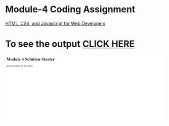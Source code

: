 
# Module-4 Coding Assignment

<a href="https://www.coursera.org/learn/html-css-javascript-for-web-developers">HTML, CSS, and Javascript for Web Developers</a>

# To see the output [CLICK HERE](https://2goofy.github.io/Assignments/Module%202-Solution/)

<img src="https://github.com/2Goofy/2Goofy.github.io/blob/main/Assignments/Module%204-Solution/Module%204.PNG">
